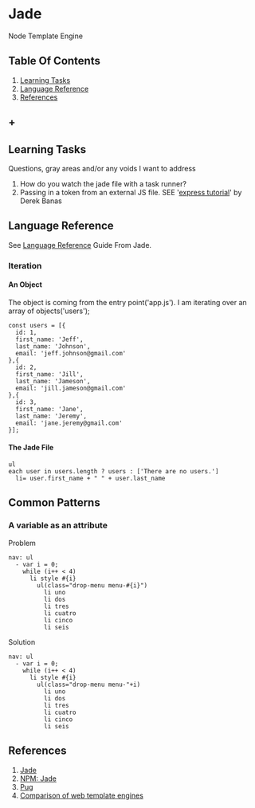 # Jade
Node Template Engine  

## Table Of Contents
1. [Learning Tasks](#learning-tasks)
1. [Language Reference](#language-reference)
1. [References](#references)
## +

## Learning Tasks
Questions, gray areas and/or any voids I want to address

1. How do you watch the jade file with a task runner?
2. Passing in a token from an external JS file. SEE '[express tutorial](../express/express-tutorial)' by Derek Banas

## Language Reference
See [Language Reference](http://jade-lang.com/reference/iteration) Guide From Jade.  

### Iteration
#### An Object  
The object is coming from the entry point('app.js'). I am iterating over an array of objects('users');
```
const users = [{
  id: 1,
  first_name: 'Jeff',
  last_name: 'Johnson',
  email: 'jeff.johnson@gmail.com'
},{
  id: 2,
  first_name: 'Jill',
  last_name: 'Jameson',
  email: 'jill.jameson@gmail.com'
},{
  id: 3,
  first_name: 'Jane',
  last_name: 'Jeremy',
  email: 'jane.jeremy@gmail.com'
}];
```

#### The Jade File
```
ul
each user in users.length ? users : ['There are no users.']
  li= user.first_name + " " + user.last_name
```


## Common Patterns

### A variable as an attribute
Problem
```
nav: ul
  - var i = 0;
    while (i++ < 4)
      li style #{i}
        ul(class="drop-menu menu-#{i}")
          li uno
          li dos
          li tres
          li cuatro
          li cinco
          li seis
```
Solution
```
nav: ul
  - var i = 0;
    while (i++ < 4)
      li style #{i}
        ul(class="drop-menu menu-"+i)
          li uno
          li dos
          li tres
          li cuatro
          li cinco
          li seis
```



## References
1. [Jade](http://jade-lang.com/)
1. [NPM: Jade](https://www.npmjs.com/package/jade)
1. [Pug](https://pugjs.org/api/getting-started.html)
1. [Comparison of web template engines](https://en.wikipedia.org/wiki/Comparison_of_web_template_engines)
